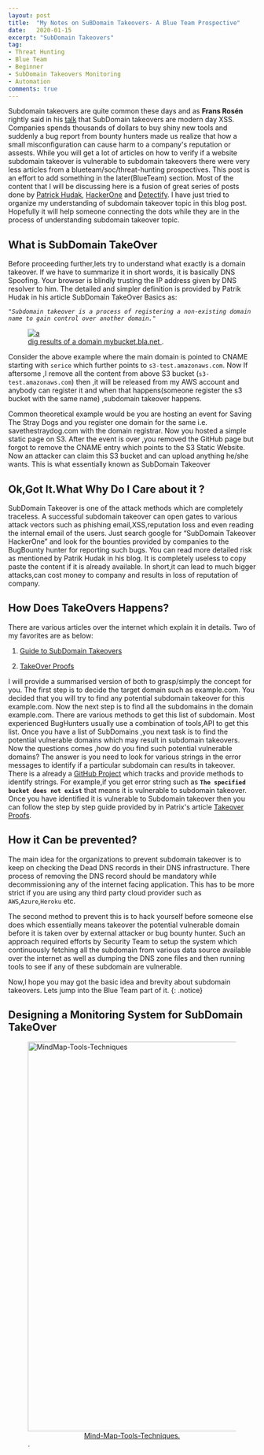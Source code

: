 ```yaml
---
layout: post
title:  "My Notes on SuBDomain Takeovers- A Blue Team Prospective"
date:   2020-01-15
excerpt: "SubDomain Takeovers"
tag:
- Threat Hunting 
- Blue Team
- Beginner
- SubDomain Takeovers Monitoring
- Automation 
comments: true
---
```


Subdomain takeovers are quite common these days and as **Frans Rosén** rightly said in his  <a href="https://www.youtube.com/watch?v=HhJv8CU-RIk">talk</a> that SubDomain takeovers are modern day XSS. Companies spends thousands of dollars to buy shiny new tools and suddenly a bug report from bounty hunters made us realize that how a small misconfiguration can cause harm to a company's reputation or assests. While you will get a lot of articles on how to verify if a website subdomain takeover is vulnerable to subdomain takeovers there were very less articles from a blueteam/soc/threat-hunting prospectives. This post is an effort to add something in the later(BlueTeam) section. Most of the content that I will be discussing here is a fusion of great series of posts done by <a href="https://0xpatrik.com/subdomain-takeover-basics/">Patrick Hudak</a>, <a href="https://www.hackerone.com/blog/Guide-Subdomain-Takeovers">HackerOne</a> and <a href="https://labs.detectify.com/2014/10/21/hostile-subdomain-takeover-using-herokugithubdesk-more/">Detectify</a>. I have just tried to organize my understanding of subdomain takeover topic in this blog post. Hopefully it will help someone connecting the dots while they are in the process of understanding subdomain takeover topic.


## What is SubDomain TakeOver
Before proceeding further,lets try to understand what exactly is a domain takeover. If we have to summarize it in short words, it is basically DNS Spoofing. Your browser is blindly trusting the IP address given by DNS resolver to him. The detailed and simpler definition is provided by Patrik Hudak in his article SubDomain TakeOver Basics as:

*`"Subdomain takeover is a process of registering a non-existing domain name to gain control over another domain."`*

<figure>
	<a href="https://ibb.co/tb28hYW"><img src="https://i.ibb.co/FBYgW8j/a.png" alt="a" border="0"></a>
	<figcaption><a href="http://www.flickr.com/photos/80901381@N04/7758832526/" title="Morning Fog Emerging From Trees by A Guy Taking Pictures, on Flickr">dig results of a domain mybucket.bla.net </a>.</figcaption>
</figure>

Consider the above example where the main domain is pointed to CNAME starting with `serice` which further points to `s3-test.amazonaws.com`. Now If aftersome ,I remove all the content from above S3 bucket (`s3-test.amazonaws.com`) then ,it will be released from my AWS account and anybody can register it and when that happens(someone register the s3 bucket with the same name) ,subdomain takeover happens.

Common theoretical example would be you are hosting an event for Saving The Stray Dogs and you register one domain for the same i.e. savethestraydog.com with the domain registrar. Now you hosted a simple static page on S3. After the event is over ,you removed the GitHub page but forgot to  remove the CNAME entry which points to the S3 Static Website. Now an attacker can claim this S3 bucket and can upload anything he/she wants. This is what essentially known as SubDomain Takeover


## Ok,Got It.What Why Do I Care about it ?

SubDomain Takeover is one of the attack methods which are completely traceless. A successful subdomain takeover can open gates to various attack vectors such as phishing email,XSS,reputation loss and even reading the internal email of the users. Just search google for “SubDomain Takeover HackerOne” and look for the bounties provided by companies to the BugBounty hunter for reporting such bugs. You can read more detailed risk as mentioned by Patrik Hudak in his blog. It is completely useless to copy paste the content if it is already available. In short,it can lead to much bigger attacks,can cost money to company and results in loss of reputation of company.

## How Does TakeOvers Happens? 

There are various articles over the internet which explain it in details. Two of my favorites are as below:

1.  <a href="https://www.hackerone.com/blog/Guide-Subdomain-Takeovers">Guide to SubDomain Takeovers</a> 
  
2.  <a href="https://0xpatrik.com/takeover-proofs/">TakeOver Proofs</a> 

I will provide a summarised version of both to grasp/simply the concept for you. The first step is to decide the target domain such as example.com. You decided that you will try to find any potential subdomain takeover for this example.com. Now the next step is to find all the subdomains in the domain example.com. There are various methods to get this list of subdomain. Most experienced BugHunters usually use a combination of tools,API to get this list. Once you have a list of SubDomains ,you next task is to find the potential vulnerable domains which may result  in subdomain takeovers. Now the questions comes ,how do you find such potential vulnerable domains? The answer is you need to look for various strings in the error messages to identify if a particular subdomain can results in takeover.  There is a already a <a href="https://github.com/EdOverflow/can-i-take-over-xyz">GitHub Project</a> which tracks and provide methods to identify strings. For example,if you get error string such as  **`The specified bucket does not exist`** that means it is vulnerable to subdomain takeover. Once you have identified it is vulnerable to Subdomain takeover then you can follow the step by step guide provided by in Patrix's article <a href="https://0xpatrik.com/takeover-proofs/">Takeover Proofs</a>. 


## How it Can be prevented?
The main idea for the organizations to prevent subdomain takeover is to keep on checking the Dead DNS records in their DNS infrastructure. There process of removing the DNS record should be mandatory while decommissioning any of the internet facing application. This has to be more strict if you are using any third party cloud provider such as `AWS`,`Azure`,`Heroku` etc.

The second method to prevent this is to hack yourself before someone else does which essentially means takeover the potential vulnerable domain before it is taken over by external attacker or bug bounty hunter. Such an approach required efforts by Security Team to setup the system which continuously fetching all the subdomain from various data source available over the internet as well as dumping the DNS zone files and then running tools to see if any of these subdomain are vulnerable.


Now,I hope you may got the basic idea and brevity about subdomain takeovers. Lets jump into the Blue Team part of it.
{: .notice}

## Designing a Monitoring System for SubDomain TakeOver
    
<figure>
	<a data-flickr-embed="true" href="https://www.flickr.com/photos/185801550@N06/49389790472/in/dateposted-public/" title="MindMap-Tools-Techniques"><img src="https://live.staticflickr.com/65535/49389790472_256673bb96_b.jpg" width="1024" height="791" alt="MindMap-Tools-Techniques"></a>
    <figcaption><a href="https://live.staticflickr.com/65535/49389790472_a1750f2e9c_k.jpg" title="Mind-Map-Tools-Techniques"><center>Mind-Map-Tools-Techniques.</center></a>.</figcaption>
</figure>

